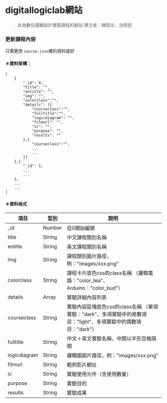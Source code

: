 # digitallogiclab網站
>此為數位邏輯設計實驗課程的網站
>建立者：陳鈺文、沈桓民

### 更新課程內容
只需更改 ```course.json```裡的資料就好
#### ＊資料架構：
````
[
    {
        "_id": 0,
        "title": "",
        "entitle": "",
        "img": "",
        "colorclass":"",
        "details": [{
            "courseclass":"",
            "fulltitle":"",
            "logicdiagram": "",
            "filmurl": "",
            "ic": "",
            "purpose": "",
            "results": ""
        },{
            "courseclass":"",
            ...
            ...
        }]
    },{
        "_id": 1,
        ...
        ...
    },
    ...
    ...
]
````

#### ＊資料格式
| 項目 | 型別 | 說明 |
| ------ | ------ | ------ |
| _id | Number | 從0開始編號 |
| title | String | 中文課程類別名稱 |
| entitle | String  | 英文課程類別名稱 |
| img | String | 課程類別圖片路徑，例："images/xxx.png" |
| colorclass | String | 課程卡片底色css的class名稱 （邏輯電路："color_tea"、Arduino："color_bud"） |
| details | Array | 實驗詳細內容列表 |
| courseclass | String | 實驗內容區塊底色css的class名稱 （單項實驗："dark"、多項實驗中的奇數項目："light"、多項實驗中的偶數項目："dark"） |
| fulltitle | String | 中文＋英文實驗名稱，中間以半形空格隔開 |
| logicdiagram | String  | 邏輯圖圖片路徑，例："images/xxx.png" |
| filmurl | String | 範例影片網址 |
| ic | String | 實驗使用元件（含使用數量） |
| purpose | String | 實驗目的 |
| results | String | 實驗成果 |
